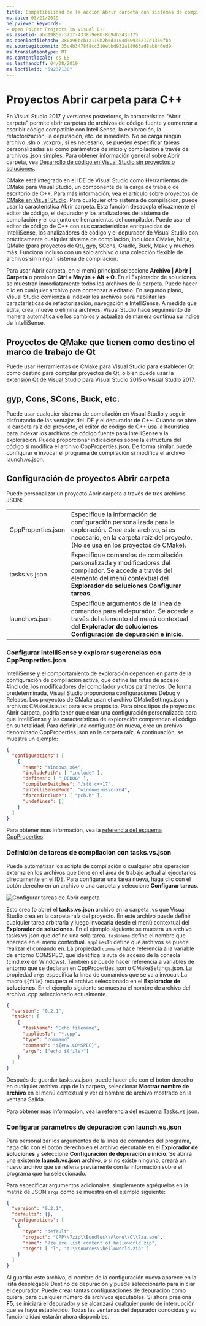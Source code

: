 ```yaml
---
title: Compatibilidad de la acción Abrir carpeta con sistemas de compilación de C++ en Visual Studio
ms.date: 03/21/2019
helpviewer_keywords:
- Open Folder Projects in Visual C++
ms.assetid: abd1985e-3717-4338-9e80-869db5435175
ms.openlocfilehash: 380a96bcb1a119b2b6d4104d60936217d1350fbb
ms.sourcegitcommit: 35c4b3478f8cc310ebbd932a18963ad8ab846ed9
ms.translationtype: MT
ms.contentlocale: es-ES
ms.lasthandoff: 04/08/2019
ms.locfileid: "59237138"
---
```

# <a name="open-folder-projects-for-c"></a>Proyectos Abrir carpeta para C++

En Visual Studio 2017 y versiones posteriores, la característica "Abrir carpeta" permite abrir carpetas de archivos de código fuente y comenzar a escribir código compatible con IntelliSense, la exploración, la refactorización, la depuración, etc. de inmediato. No se carga ningún archivo .sln o .vcxproj; si es necesario, se pueden especificar tareas personalizadas así como parámetros de inicio y compilación a través de archivos .json simples. Para obtener información general sobre Abrir carpeta, vea [Desarrollo de código en Visual Studio sin proyectos o soluciones](/visualstudio/ide/develop-code-in-visual-studio-without-projects-or-solutions).

CMake está integrado en el IDE de Visual Studio como Herramientas de CMake para Visual Studio, un componente de la carga de trabajo de escritorio de C++. Para más información, vea el artículo sobre [proyectos de CMake en Visual Studio](cmake-projects-in-visual-studio.md). Para cualquier otro sistema de compilación, puede usar la característica Abrir carpeta. Esta función desacopla eficazmente el editor de código, el depurador y los analizadores del sistema de compilación y el conjunto de herramientas del compilador. Puede usar el editor de código de C++ con sus características enriquecidas de IntelliSense, los analizadores de código y el depurador de Visual Studio con prácticamente cualquier sistema de compilación, incluidos CMake, Ninja, QMake (para proyectos de Qt), gyp, SCons, Gradle, Buck, Make y muchos más. Funciona incluso con un solo archivo o una colección flexible de archivos sin ningún sistema de compilación.

Para usar Abrir carpeta, en el menú principal seleccione **Archivo | Abrir | Carpeta** o presione **Ctrl + Mayús + Alt + O**. En el Explorador de soluciones se muestran inmediatamente todos los archivos de la carpeta. Puede hacer clic en cualquier archivo para comenzar a editarlo. En segundo plano, Visual Studio comienza a indexar los archivos para habilitar las características de refactorización, navegación e IntelliSense. A medida que edita, crea, mueve o elimina archivos, Visual Studio hace seguimiento de manera automática de los cambios y actualiza de manera continua su indice de IntelliSense. 

## <a name="qmake-projects-that-target-the-qt-framework"></a>Proyectos de QMake que tienen como destino el marco de trabajo de Qt

Puede usar Herramientas de CMake para Visual Studio para establecer Qt como destino para compilar proyectos de Qt, o bien puede usar la [extensión Qt de Visual Studio](https://download.qt.io/development_releases/vsaddin/) para Visual Studio 2015 o Visual Studio 2017.

## <a name="gyp-cons-scons-buck-etc"></a>gyp, Cons, SCons, Buck, etc.

Puede usar cualquier sistema de compilación en Visual Studio y seguir disfrutando de las ventajas del IDE y el depurador de C++. Cuando se abre la carpeta raíz del proyecto, el editor de código de C++ usa la heurística para indexar los archivos de código fuente para IntelliSense y la exploración. Puede proporcionar indicaciones sobre la estructura del código si modifica el archivo CppProperties.json. De forma similar, puede configurar e invocar el programa de compilación si modifica el archivo launch.vs.json.

## <a name="configuring-open-folder-projects"></a>Configuración de proyectos Abrir carpeta

Puede personalizar un proyecto Abrir carpeta a través de tres archivos JSON:

| | |
|-|-|
|CppProperties.json|Especifique la información de configuración personalizada para la exploración. Cree este archivo, si es necesario, en la carpeta raíz del proyecto. (No se usa en los proyectos de CMake).|
|tasks.vs.json|Especifique comandos de compilación personalizada y modificadores del compilador. Se accede a través del elemento del menú contextual del **Explorador de soluciones** **Configurar tareas**.|
|launch.vs.json|Especifique argumentos de la línea de comandos para el depurador. Se accede a través del elemento del menú contextual del **Explorador de soluciones** **Configuración de depuración e inicio**.|

### <a name="configure-intellisense-and-browsing-hints-with-cpppropertiesjson"></a>Configurar IntelliSense y explorar sugerencias con CppProperties.json

IntelliSense y el comportamiento de exploración dependen en parte de la configuración de compilación activa, que define las rutas de acceso #include, los modificadores del compilador y otros parámetros. De forma predeterminada, Visual Studio proporciona configuraciones Debug y Release. Los proyectos de CMake usan el archivo CMakeSettings.json y archivos CMakeLists.txt para este propósito. Para otros tipos de proyectos Abrir carpeta, podría tener que crear una configuración personalizada para que IntelliSense y las características de exploración comprendan el código en su totalidad. Para definir una configuración nueva, cree un archivo denominado CppProperties.json en la carpeta raíz. A continuación, se muestra un ejemplo:

```json
{
  "configurations": [
    {
      "name": "Windows x64",
      "includePath": [ "include" ],
      "defines": [ "_DEBUG" ],
      "compilerSwitches": "/std:c++17",
      "intelliSenseMode": "windows-msvc-x64",
      "forcedInclude": [ "pch.h" ],
      "undefines": []
    }
  ]
}
```
Para obtener más información, vea la [referencia del esquema CppProperties](cppproperties-schema-reference.md).

### <a name="define-build-tasks-with-tasksvsjson"></a>Definición de tareas de compilación con tasks.vs.json

Puede automatizar los scripts de compilación o cualquier otra operación externa en los archivos que tiene en el área de trabajo actual al ejecutarlos directamente en el IDE. Para configurar una tarea nueva, haga clic con el botón derecho en un archivo o una carpeta y seleccione **Configurar tareas**.

![Configurar tareas de Abrir carpeta](media/open-folder-config-tasks.png)

Esto crea (o abre) el **tasks.vs.json** archivo en la carpeta .vs que Visual Studio crea en la carpeta raíz del proyecto. En este archivo puede definir cualquier tarea arbitraria y luego invocarla desde el menú contextual del **Explorador de soluciones**. En el ejemplo siguiente se muestra un archivo tasks.vs.json que define una sola tarea. `taskName` define el nombre que aparece en el menú contextual. `appliesTo` define qué archivos se puede realizar el comando en. La propiedad `command` hace referencia a la variable de entorno COMSPEC, que identifica la ruta de acceso de la consola (cmd.exe en Windows). También se puede hacer referencia a variables de entorno que se declaran en CppProperties.json o CMakeSettings.json. La propiedad `args` especifica la línea de comandos que se va a invocar. La macro `${file}` recupera el archivo seleccionado en el **Explorador de soluciones**. En el ejemplo siguiente se muestra el nombre de archivo del archivo .cpp seleccionado actualmente.

```json
{
  "version": "0.2.1",
  "tasks": [
    {
      "taskName": "Echo filename",
      "appliesTo": "*.cpp",
      "type": "command",
      "command": "${env.COMSPEC}",
      "args": ["echo ${file}"]
    }
  ]
}
```

Después de guardar tasks.vs.json, puede hacer clic con el botón derecho en cualquier archivo .cpp de la carpeta, seleccionar **Mostrar nombre de archivo** en el menú contextual y ver el nombre de archivo mostrado en la ventana Salida.

Para obtener más información, vea la [referencia del esquema Tasks.vs.json](tasks-vs-json-schema-reference-cpp.md).

### <a name="configure-debugging-parameters-with-launchvsjson"></a>Configurar parámetros de depuración con launch.vs.json

Para personalizar los argumentos de la línea de comandos del programa, haga clic con el botón derecho en el archivo ejecutable en el **Explorador de soluciones** y seleccione **Configuración de depuración e inicio**. Se abrirá una existente **launch.vs.json** archivo, o si no existe ninguno, creará un nuevo archivo que se rellena previamente con la información sobre el programa que ha seleccionado.

Para especificar argumentos adicionales, simplemente agréguelos en la matriz de JSON `args` como se muestra en el ejemplo siguiente:

```json
{
  "version": "0.2.1",
  "defaults": {},
  "configurations": [
    {
      "type": "default",
      "project": "CPP\\7zip\\Bundles\\Alone\\O\\7za.exe",
      "name": "7za.exe list content of helloworld.zip",
      "args": [ "l", "d:\\sources\\helloworld.zip" ]
    }
  ]
}
```

Al guardar este archivo, el nombre de la configuración nueva aparece en la lista desplegable Destino de depuración y puede seleccionarlo para iniciar el depurador. Puede crear tantas configuraciones de depuración como quiera, para cualquier número de archivos ejecutables. Si ahora presiona **F5**, se iniciará el depurador y se alcanzará cualquier punto de interrupción que se haya establecido. Todas las ventanas del depurador conocidas y su funcionalidad estarán ahora disponibles.
